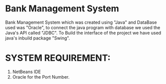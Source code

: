 # Bank Management System
Bank Management System which was created using "Java" and DataBase used was "Oracle", to connect the java program with database we used the Java's API called "JDBC". To Build the interface of the project we have used java's inbuild package "Swing".

# SYSTEM REQUIREMENT:
1. NetBeans IDE
2. Oracle for the Port Number.
